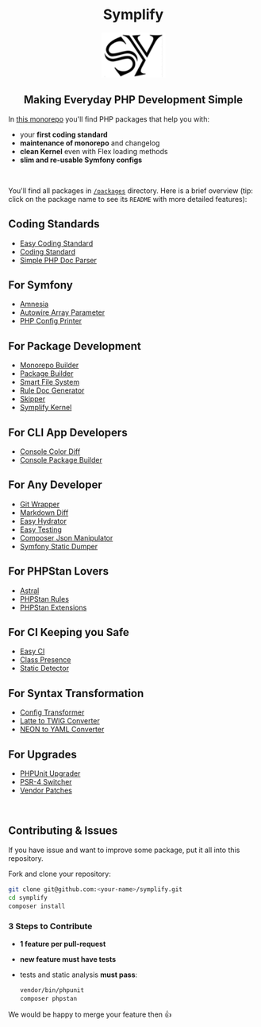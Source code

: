 <div align="center">
    <h1>Symplify</h1>
    <img src="/docs/symplify.png?v=3">
    <h2>Making Everyday PHP Development Simple</h2>
</div>

In [this monorepo](https://www.tomasvotruba.com/blog/2019/10/28/all-you-always-wanted-to-know-about-monorepo-but-were-afraid-to-ask/) you'll find PHP packages that help you with:

* your **first coding standard**
* **maintenance of monorepo** and changelog
* **clean Kernel** even with Flex loading methods
* **slim and re-usable Symfony configs**

<br>

You'll find all packages in [`/packages`](/packages) directory. Here is a brief overview (tip: click on the package name to see its `README` with more detailed features):

## Coding Standards

- [Easy Coding Standard](https://github.com/symplify/easy-coding-standard)
- [Coding Standard](https://github.com/symplify/coding-standard)
- [Simple PHP Doc Parser](https://github.com/symplify/simple-php-doc-parser)

## For Symfony

- [Amnesia](https://github.com/symplify/amnesia)
- [Autowire Array Parameter](https://github.com/symplify/autowire-array-parameter)
- [PHP Config Printer](https://github.com/symplify/php-config-printer)

## For Package Development

- [Monorepo Builder](https://github.com/symplify/monorepo-builder)
- [Package Builder](https://github.com/symplify/package-builder)
- [Smart File System](https://github.com/symplify/smart-file-system)
- [Rule Doc Generator](https://github.com/symplify/rule-doc-generator)
- [Skipper](https://github.com/symplify/skipper)
- [Symplify Kernel](https://github.com/symplify/symplify-kernel)

## For CLI App Developers

- [Console Color Diff](https://github.com/symplify/console-color-diff)
- [Console Package Builder](https://github.com/symplify/console-package-builder)

## For Any Developer

- [Git Wrapper](https://github.com/symplify/git-wrapper)
- [Markdown Diff](https://github.com/symplify/markdown-diff)
- [Easy Hydrator](https://github.com/symplify/easy-hydrator)
- [Easy Testing](https://github.com/symplify/easy-testing)
- [Composer Json Manipulator](https://github.com/symplify/composer-json-manipulator)
- [Symfony Static Dumper](https://github.com/symplify/symfony-static-dumper)

## For PHPStan Lovers

- [Astral](https://github.com/symplify/astral)
- [PHPStan Rules](https://github.com/symplify/phpstan-rules)
- [PHPStan Extensions](https://github.com/symplify/phpstan-extensions)

## For CI Keeping you Safe

- [Easy CI](https://github.com/symplify/easy-ci)
- [Class Presence](https://github.com/symplify/class-presence)
- [Static Detector](https://github.com/symplify/static-detector)

## For Syntax Transformation

- [Config Transformer](https://github.com/symplify/config-transformer)
- [Latte to TWIG Converter](https://github.com/symplify/latte-to-twig-converter)
- [NEON to YAML Converter](https://github.com/symplify/neon-to-yaml-converter)

## For Upgrades

- [PHPUnit Upgrader](https://github.com/symplify/phpunit-upgrader)
- [PSR-4 Switcher](https://github.com/symplify/psr4-switcher)
- [Vendor Patches](https://github.com/symplify/vendor-patches)

<br>

## Contributing & Issues

If you have issue and want to improve some package, put it all into this repository.

Fork and clone your repository:

```bash
git clone git@github.com:<your-name>/symplify.git
cd symplify
composer install
```

### 3 Steps to Contribute

- **1 feature per pull-request**
- **new feature must have tests**
- tests and static analysis **must pass**:

    ```bash
    vendor/bin/phpunit
    composer phpstan
    ```

We would be happy to merge your feature then :+1:
